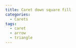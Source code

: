 ```yaml
---
title: Caret down square fill
categories:
  - Carets
tags:
  - caret
  - arrow
  - triangle
---
```

